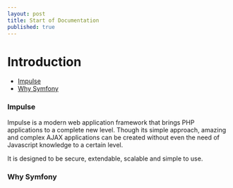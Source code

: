 ```yaml
---
layout: post
title: Start of Documentation
published: true
---
```

<h1 class="doc-title">Introduction</h1>

- [Impulse](#impulse)
- [Why Symfony](#why-symfony)

<a name="impulse"></a>
### Impulse

Impulse is a modern web application framework that brings PHP applications to a complete new level. Though its simple approach, amazing and complex AJAX applications can be created without even the need of Javascript knowledge to a certain level.

It is designed to be secure, extendable, scalable and simple to use.

<a name="why-symfony"></a>
### Why Symfony
